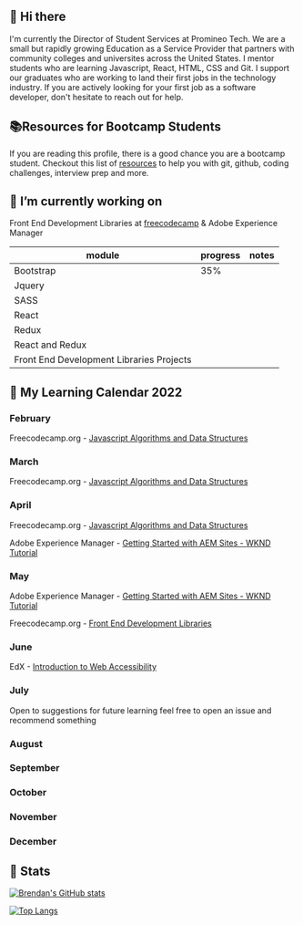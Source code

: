 ## 👋 Hi there 

I'm currently the Director of Student Services at Promineo Tech. We are a small but rapidly growing Education as a Service Provider that partners with
community colleges and universites across the United States. I mentor students who are learning Javascript, React, HTML, CSS and Git. I support our graduates who are working to land their first jobs in the technology industry. If you are actively looking for your first job as a software developer, don't hesitate to reach out for help.

## 📚Resources for Bootcamp Students  

If you are reading this profile, there is a good chance you are a bootcamp student. Checkout this list of [resources](https://github.com/blentz100/Resources-for-Bootcamp-Students) to help you with git, github, coding challenges, interview prep and more. 

## 🌱 I’m currently working on 

Front End Development Libraries at [freecodecamp](https://www.freecodecamp.org/learn/front-end-development-libraries) 
&
Adobe Experience Manager 

| module | progress | notes
| --- | --- | --- 
| Bootstrap | 35% | |
| Jquery | | |
| SASS |  | |
| React |  |  
| Redux |   |  |
| React and Redux| |  |
| Front End Development Libraries Projects |   |  |




##  📆 My Learning Calendar 2022

### February 
Freecodecamp.org - [Javascript Algorithms and Data Structures](https://www.freecodecamp.org/learn/javascript-algorithms-and-data-structures/)

### March   
Freecodecamp.org - [Javascript Algorithms and Data Structures](https://www.freecodecamp.org/learn/javascript-algorithms-and-data-structures/)

### April  
Freecodecamp.org - [Javascript Algorithms and Data Structures](https://www.freecodecamp.org/learn/javascript-algorithms-and-data-structures/)

Adobe Experience Manager - [Getting Started with AEM Sites - WKND Tutorial](
https://experienceleague.adobe.com/docs/experience-manager-learn/getting-started-wknd-tutorial-develop/overview.html?lang=en)

### May 

Adobe Experience Manager - [Getting Started with AEM Sites - WKND Tutorial](
https://experienceleague.adobe.com/docs/experience-manager-learn/getting-started-wknd-tutorial-develop/overview.html?lang=en)

Freecodecamp.org - [Front End Development Libraries](https://www.freecodecamp.org/learn/front-end-development-libraries)


### June 
EdX - [Introduction to Web Accessibility](https://www.edx.org/course/web-accessibility-introduction)

### July 

Open to suggestions for future learning feel free to open an issue and recommend something

### August 

### September 

### October

### November

### December 



## 🧮 Stats 
[![Brendan's GitHub stats](https://github-readme-stats.vercel.app/api?username=blentz100&count_private=true&show_icons=true&theme=default)](https://github.com/anuraghazra/github-readme-stats)

[![Top Langs](https://github-readme-stats.vercel.app/api/top-langs/?username=blentz100&layout=compact)](https://github.com/anuraghazra/github-readme-stats)

<!--
**blentz100/blentz100** is a ✨ _special_ ✨ repository because its `README.md` (this file) appears on your GitHub profile.

Here are some ideas to get you started:


- 🌱 I’m currently learning ...
- 👯 I’m looking to collaborate on ...
- 🤔 I’m looking for help with ...

- 😄 Pronouns: ...
- ⚡ Fun fact: ...
-->

